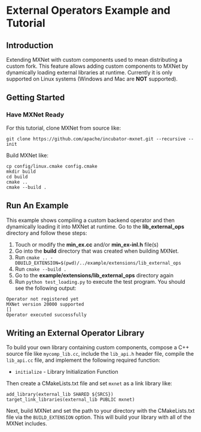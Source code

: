 External Operators Example and Tutorial
=======================================

## Introduction

Extending MXNet with custom components used to mean distributing a custom fork. This feature allows adding custom components to MXNet by dynamically loading external libraries at runtime. Currently it is only supported on Linux systems (Windows and Mac are __NOT__ supported). 

## Getting Started

### Have MXNet Ready

For this tutorial, clone MXNet from source like:
```
git clone https://github.com/apache/incubator-mxnet.git --recursive --init
```

Build MXNet like:
```
cp config/linux.cmake config.cmake
mkdir build
cd build
cmake ..
cmake --build .
```

## Run An Example

This example shows compiling a custom backend operator and then dynamically loading it into MXNet at runtime. Go to the **lib_external_ops** directory and follow these steps:

1. Touch or modify the **min_ex.cc** and/or **min_ex-inl.h** file(s)
2. Go into the **build** directory that was created when building MXNet.
3. Run `cmake .. -DBUILD_EXTENSION=$(pwd)/../example/extensions/lib_external_ops`
4. Run `cmake --build .`
5. Go to the **example/extensions/lib_external_ops** directory again
6. Run `python test_loading.py` to execute the test program. You should see the following output:
```
Operator not registered yet
MXNet version 20000 supported
[]
Operator executed successfully
```

## Writing an External Operator Library
To build your own library containing custom components, compose a C++ source file like `mycomp_lib.cc`, include the `lib_api.h` header file, compile the `lib_api.cc` file, and implement the following required function:
- `initialize` - Library Initialization Function

Then create a CMakeLists.txt file and set `mxnet` as a link library like:
```
add_library(external_lib SHARED ${SRCS})
target_link_libraries(external_lib PUBLIC mxnet)
```

Next, build MXNet and set the path to your directory with the CMakeLists.txt file via the `BUILD_EXTENSION` option. This will build your library with all of the MXNet includes. 
